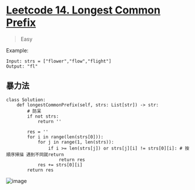 # [Leetcode 14. Longest Common Prefix](https://leetcode.com/problems/longest-common-prefix/)
> Easy

Example:
```
Input: strs = ["flower","flow","flight"]
Output: "fl"
```
## 暴力法
```python=
class Solution:
    def longestCommonPrefix(self, strs: List[str]) -> str:
        # 防呆
        if not strs:
            return ''
        
        res = ''
        for i in range(len(strs[0])):
            for j in range(1, len(strs)):
                if i >= len(strs[j]) or strs[j][i] != strs[0][i]: # 按順序掃描 遇到不同就return
                    return res
            res += strs[0][i]
        return res
 ```
 ![image](https://user-images.githubusercontent.com/69243911/149508540-962d7672-99f9-4fbe-b72c-6951b647ce20.png)
